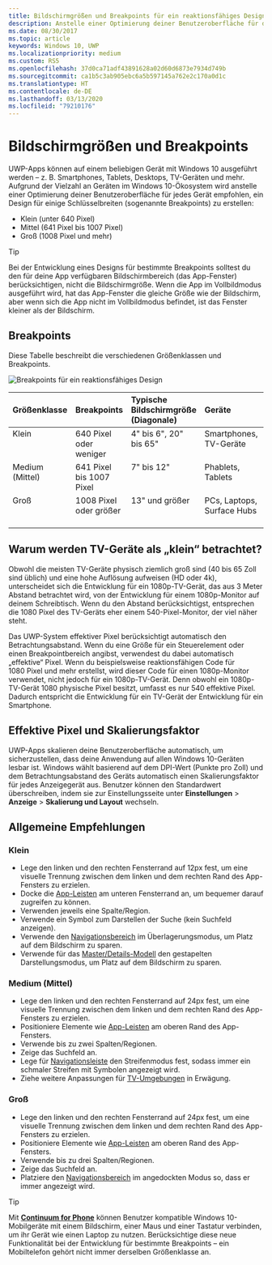```yaml
---
title: Bildschirmgrößen und Breakpoints für ein reaktionsfähiges Design
description: Anstelle einer Optimierung deiner Benutzeroberfläche für die vielen Geräte im gesamten Windows 10-Ökosystem wird empfohlen, ein Design für einige Schlüsselbreiten (sogenannte Breakpoints) zu erstellen.
ms.date: 08/30/2017
ms.topic: article
keywords: Windows 10, UWP
ms.localizationpriority: medium
ms.custom: RS5
ms.openlocfilehash: 37d0ca71adf43891628a02d60d6873e7934d749b
ms.sourcegitcommit: ca1b5c3ab905ebc6a5b597145a762e2c170a0d1c
ms.translationtype: HT
ms.contentlocale: de-DE
ms.lasthandoff: 03/13/2020
ms.locfileid: "79210176"
---
```

#  <a name="screen-sizes-and-breakpoints"></a>Bildschirmgrößen und Breakpoints

UWP-Apps können auf einem beliebigen Gerät mit Windows 10 ausgeführt werden – z. B. Smartphones, Tablets, Desktops, TV-Geräten und mehr. Aufgrund der Vielzahl an Geräten im Windows 10-Ökosystem wird anstelle einer Optimierung deiner Benutzeroberfläche für jedes Gerät empfohlen, ein Design für einige Schlüsselbreiten (sogenannte Breakpoints) zu erstellen: 
- Klein (unter 640 Pixel)
- Mittel (641 Pixel bis 1007 Pixel)
- Groß (1008 Pixel und mehr)

> [!TIP]
> Bei der Entwicklung eines Designs für bestimmte Breakpoints solltest du den für deine App verfügbaren Bildschirmbereich (das App-Fenster) berücksichtigen, nicht die Bildschirmgröße. Wenn die App im Vollbildmodus ausgeführt wird, hat das App-Fenster die gleiche Größe wie der Bildschirm, aber wenn sich die App nicht im Vollbildmodus befindet, ist das Fenster kleiner als der Bildschirm.

## <a name="breakpoints"></a>Breakpoints
Diese Tabelle beschreibt die verschiedenen Größenklassen und Breakpoints.

![Breakpoints für ein reaktionsfähiges Design](images/breakpoints/size-classes.svg)

<table>
<thead>
<tr class="header">
<th align="left">Größenklasse</th>
<th align="left">Breakpoints</th>
<th align="left">Typische Bildschirmgröße (Diagonale)</th>
<th align="left">Geräte</th>
<th align="left">Fenstergrößen</th>
</tr>
</thead>
<tbody>
<tr class="even">
<td style="vertical-align:top;">Klein</td>
<td style="vertical-align:top;">640 Pixel oder weniger</td>
<td style="vertical-align:top;">4&quot; bis 6&quot;, 20&quot; bis 65&quot;</td>
<td style="vertical-align:top;">Smartphones, TV-Geräte</td>
<td style="vertical-align:top;">320 x 569, 360 x 640, 480 x 854</td>
</tr>
<tr class="odd">
<td style="vertical-align:top;">Medium (Mittel)</td>
<td style="vertical-align:top;">641 Pixel bis 1007 Pixel</td>
<td style="vertical-align:top;">7&quot; bis 12&quot;</td>
<td style="vertical-align:top;">Phablets, Tablets</td>
<td style="vertical-align:top;">960 × 540</td>
</tr>
<tr class="even">
<td style="vertical-align:top;">Groß</td>
<td style="vertical-align:top;">1008 Pixel oder größer</td>
<td style="vertical-align:top;">13&quot; und größer</td>
<td style="vertical-align:top;">PCs, Laptops, Surface Hubs</td>
<td style="vertical-align:top;">1024 × 640, 1366 × 768, 1920 × 1080</td>
</tr>
</tbody>
</table>

## <a name="why-are-tvs-considered-small"></a>Warum werden TV-Geräte als „klein“ betrachtet? 

Obwohl die meisten TV-Geräte physisch ziemlich groß sind (40 bis 65 Zoll sind üblich) und eine hohe Auflösung aufweisen (HD oder 4k), unterscheidet sich die Entwicklung für ein 1080p-TV-Gerät, das aus 3 Meter Abstand betrachtet wird, von der Entwicklung für einem 1080p-Monitor auf deinem Schreibtisch. Wenn du den Abstand berücksichtigst, entsprechen die 1080 Pixel des TV-Geräts eher einem 540-Pixel-Monitor, der viel näher steht.

Das UWP-System effektiver Pixel berücksichtigt automatisch den Betrachtungsabstand. Wenn du eine Größe für ein Steuerelement oder einen Breakpointbereich angibst, verwendest du dabei automatisch „effektive“ Pixel. Wenn du beispielsweise reaktionsfähigen Code für 1080 Pixel und mehr erstellst, wird dieser Code für einen 1080p-Monitor verwendet, nicht jedoch für ein 1080p-TV-Gerät. Denn obwohl ein 1080p-TV-Gerät 1080 physische Pixel besitzt, umfasst es nur 540 effektive Pixel. Dadurch entspricht die Entwicklung für ein TV-Gerät der Entwicklung für ein Smartphone.

## <a name="effective-pixels-and-scale-factor"></a>Effektive Pixel und Skalierungsfaktor

UWP-Apps skalieren deine Benutzeroberfläche automatisch, um sicherzustellen, dass deine Anwendung auf allen Windows 10-Geräten lesbar ist. Windows wählt basierend auf dem DPI-Wert (Punkte pro Zoll) und dem Betrachtungsabstand des Geräts automatisch einen Skalierungsfaktor für jedes Anzeigegerät aus. Benutzer können den Standardwert überschreiben, indem sie zur Einstellungsseite unter **Einstellungen** > **Anzeige** > **Skalierung und Layout** wechseln. 


## <a name="general-recommendations"></a>Allgemeine Empfehlungen

### <a name="small"></a>Klein
- Lege den linken und den rechten Fensterrand auf 12px fest, um eine visuelle Trennung zwischen dem linken und dem rechten Rand des App-Fensters zu erzielen.
- Docke die [App-Leisten](../controls-and-patterns/app-bars.md) am unteren Fensterrand an, um bequemer darauf zugreifen zu können.
- Verwenden jeweils eine Spalte/Region.
- Verwende ein Symbol zum Darstellen der Suche (kein Suchfeld anzeigen).
- Verwende den [Navigationsbereich](../controls-and-patterns/navigationview.md) im Überlagerungsmodus, um Platz auf dem Bildschirm zu sparen.
- Verwende für das [Master/Details-Modell](../controls-and-patterns/master-details.md) den gestapelten Darstellungsmodus, um Platz auf dem Bildschirm zu sparen.

### <a name="medium"></a>Medium (Mittel)
- Lege den linken und den rechten Fensterrand auf 24px fest, um eine visuelle Trennung zwischen dem linken und dem rechten Rand des App-Fensters zu erzielen.
- Positioniere Elemente wie [App-Leisten](../controls-and-patterns/app-bars.md) am oberen Rand des App-Fensters.
- Verwende bis zu zwei Spalten/Regionen.
- Zeige das Suchfeld an.
- Lege für [Navigationsleiste](../controls-and-patterns/navigationview.md) den Streifenmodus fest, sodass immer ein schmaler Streifen mit Symbolen angezeigt wird.
- Ziehe weitere Anpassungen für [TV-Umgebungen](https://docs.microsoft.com/windows/uwp/design/devices/designing-for-tv?redirectedfrom=MSDN) in Erwägung.

### <a name="large"></a>Groß
- Lege den linken und den rechten Fensterrand auf 24px fest, um eine visuelle Trennung zwischen dem linken und dem rechten Rand des App-Fensters zu erzielen.
- Positioniere Elemente wie [App-Leisten](../controls-and-patterns/app-bars.md) am oberen Rand des App-Fensters.
- Verwende bis zu drei Spalten/Regionen.
- Zeige das Suchfeld an.
- Platziere den [Navigationsbereich](../controls-and-patterns/navigationview.md) im angedockten Modus so, dass er immer angezeigt wird.

>[!TIP] 
> Mit [**Continuum for Phone**](https://docs.microsoft.com/windows-hardware/design/device-experiences/continuum-phone?redirectedfrom=MSDN) können Benutzer kompatible Windows 10-Mobilgeräte mit einem Bildschirm, einer Maus und einer Tastatur verbinden, um ihr Gerät wie einen Laptop zu nutzen. Berücksichtige diese neue Funktionalität bei der Entwicklung für bestimmte Breakpoints – ein Mobiltelefon gehört nicht immer derselben Größenklasse an.


